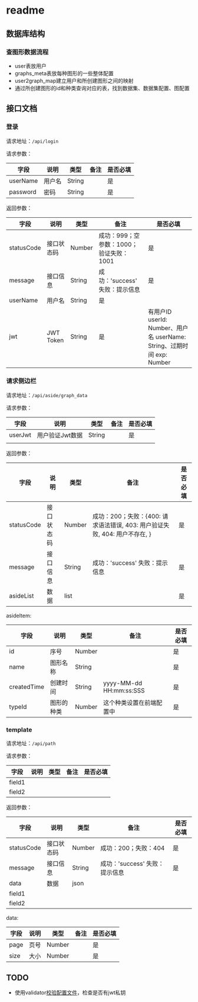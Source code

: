 # readme

## 数据库结构

### 查图形数据流程

* user表放用户
* graphs_meta表放每种图形的一些整体配置
* user2graph_map建立用户和所创建图形之间的映射
* 通过所创建图形的id和种类查询对应的表，找到数据集、数据集配置、图配置

## 接口文档

### 登录

请求地址：`/api/login`

请求参数：

| 字段       | 说明  | 类型     | 备注 | 是否必填 |
|----------|-----|--------|----|------|
| userName | 用户名 | String |    | 是    |
| password | 密码  | String |    | 是    |

返回参数：

| 字段         | 说明        | 类型     | 备注                         | 是否必填                                                       |
|------------|-----------|--------|----------------------------|------------------------------------------------------------|
| statusCode | 接口状态码     | Number | 成功：999；空参数：1000； 验证失败：1001 | 是                                                          |
| message    | 接口信息      | String | 成功：'success' 失败：提示信息       | 是                                                          |
| userName   | 用户名       | String | 是                          |                                                            |
| jwt        | JWT Token | String | 是                          | 有用户ID userId: Number、用户名 userName: String、过期时间 exp: Number |

### 请求侧边栏

请求地址：`/api/aside/graph_data`

请求参数：

| 字段      | 说明        | 类型     | 备注 | 是否必填 |
|---------|-----------|--------|----|------|
| userJwt | 用户验证Jwt数据 | String |    | 是    |
|         |           |        |    |      |

返回参数：

| 字段         | 说明    | 类型              | 备注                                                 | 是否必填 |
|------------|-------|-----------------|----------------------------------------------------|------|
| statusCode | 接口状态码 | Number          | 成功：200；失败：{400: 请求语法错误, 403: 用户验证失败, 404: 用户不存在, } | 是    |
| message    | 接口信息  | String          | 成功：'success' 失败：提示信息                               | 是    |
| asideList  | 数据    | list<asideItem> |                                                    | 是    |

asideItem:

| 字段          | 说明    | 类型     | 备注                      | 是否必填 |
|-------------|-------|--------|-------------------------|------|
| id          | 序号    | Number |                         | 是    |
| name        | 图形名称  | String |                         | 是    |
| createdTime | 创建时间  | String | yyyy-MM-dd HH:mm:ss:SSS | 是    |
| typeId      | 图形的种类 | Number | 这个种类设置在前端配置中            | 是    |

### template

请求地址：`/api/path`

请求参数：

| 字段     | 说明 | 类型 | 备注 | 是否必填 |
|--------|----|----|----|------|
| field1 |    |    |    |      |
| field2 |    |    |    |      |

返回参数：

| 字段         | 说明    | 类型     | 备注                   | 是否必填 |
|------------|-------|--------|----------------------|------|
| statusCode | 接口状态码 | Number | 成功：200；失败：404        | 是    |
| message    | 接口信息  | String | 成功：'success' 失败：提示信息 | 是    |
| data       | 数据    | json   |                      |      |
| field1     |       |        |                      |      |
| field2     |       |        |                      |      |

data:

| 字段   | 说明 | 类型     | 备注 | 是否必填 |
|------|----|--------|----|------|
| page | 页号 | Number |    | 是    |
| size | 大小 | Number |    | 是    |


## TODO

* 使用validator[校验配置文件](https://blog.csdn.net/jianzhang11/article/details/108332727)，检查是否有jwt私钥